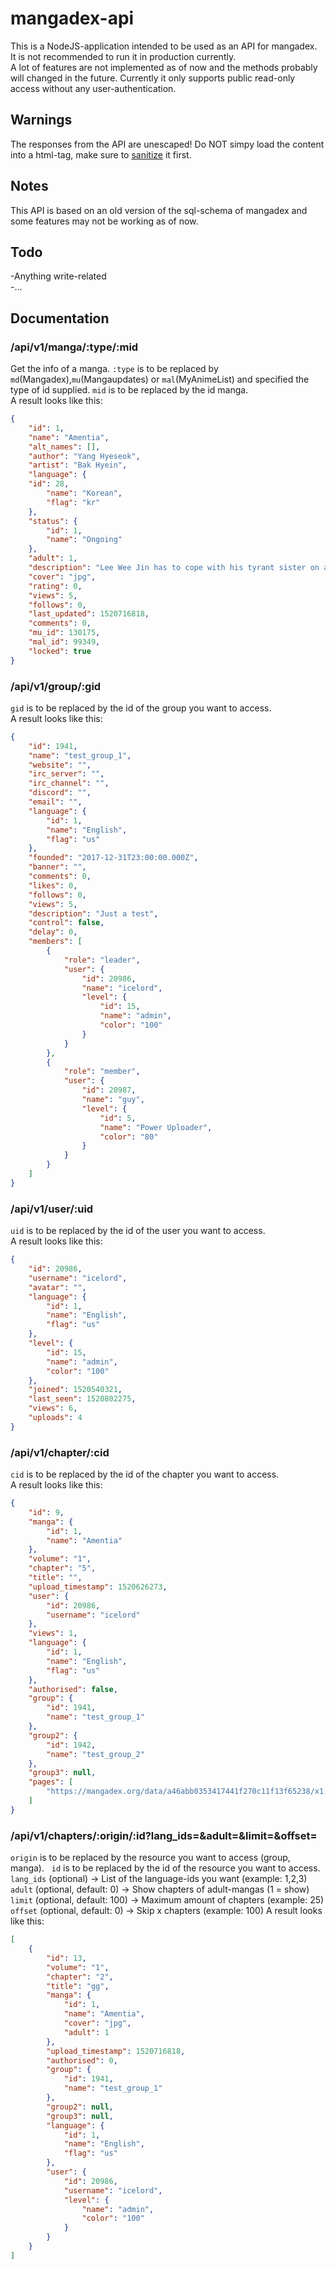 # mangadex-api
This is a NodeJS-application intended to be used as an API for mangadex.  
It is not recommended to run it in production currently.  
A lot of features are not implemented as of now and the methods probably will changed in the future.
Currently it only supports public read-only access without any user-authentication.

## Warnings
The responses from the API are unescaped! Do NOT simpy load the content into a html-tag, make sure to [sanitize](https://github.com/yahoo/xss-filters) it first.

## Notes
This API is based on an old version of the sql-schema of mangadex and some features may not be working as of now.

## Todo
-Anything write-related  
-...

## Documentation

### /api/v1/manga/:type/:mid
Get the info of a manga. `:type` is to be replaced by `md`(Mangadex),`mu`(Mangaupdates) or `mal`(MyAnimeList) and specified the type of id supplied.
`mid` is to be replaced by the id manga.  
A result looks like this:
```json
{
    "id": 1,
    "name": "Amentia",
    "alt_names": [],
    "author": "Yang Hyeseok",
    "artist": "Bak Hyein",
    "language": {
    "id": 28,
        "name": "Korean",
        "flag": "kr"
    },
    "status": {
        "id": 1,
        "name": "Ongoing"
    },
    "adult": 1,
    "description": "Lee Wee Jin has to cope with his tyrant sister on a master-slave basis everyday. Trying to fool himself he evades reality, thinking she's tsundere and that she really likes him. Suddenly, these delusions become all too real.",
    "cover": "jpg",
    "rating": 0,
    "views": 5,
    "follows": 0,
    "last_updated": 1520716818,
    "comments": 0,
    "mu_id": 130175,
    "mal_id": 99349,
    "locked": true
}
```

### /api/v1/group/:gid
`gid` is to be replaced by the id of the group you want to access.  
A result looks like this:
```json
{
    "id": 1941,
    "name": "test_group_1",
    "website": "",
    "irc_server": "",
    "irc_channel": "",
    "discord": "",
    "email": "",
    "language": {
        "id": 1,
        "name": "English",
        "flag": "us"
    },
    "founded": "2017-12-31T23:00:00.000Z",
    "banner": "",
    "comments": 0,
    "likes": 0,
    "follows": 0,
    "views": 5,
    "description": "Just a test",
    "control": false,
    "delay": 0,
    "members": [
        {
            "role": "leader",
            "user": {
                "id": 20986,
                "name": "icelord",
                "level": {
                    "id": 15,
                    "name": "admin",
                    "color": "100"
                }
            }
        },
        {
            "role": "member",
            "user": {
                "id": 20987,
                "name": "guy",
                "level": {
                    "id": 5,
                    "name": "Power Uploader",
                    "color": "80"
                }
            }
        }
    ]
}
```

### /api/v1/user/:uid
`uid` is to be replaced by the id of the user you want to access.  
A result looks like this:
```json
{
    "id": 20986,
    "username": "icelord",
    "avatar": "",
    "language": {
        "id": 1,
        "name": "English",
        "flag": "us"
    },
    "level": {
        "id": 15,
        "name": "admin",
        "color": "100"
    },
    "joined": 1520540321,
    "last_seen": 1520802275,
    "views": 6,
    "uploads": 4
}
```

### /api/v1/chapter/:cid
`cid` is to be replaced by the id of the chapter you want to access.  
A result looks like this:
```json
{
    "id": 9,
    "manga": {
        "id": 1,
        "name": "Amentia"
    },
    "volume": "1",
    "chapter": "5",
    "title": "",
    "upload_timestamp": 1520626273,
    "user": {
        "id": 20986,
        "username": "icelord"
    },
    "views": 1,
    "language": {
        "id": 1,
        "name": "English",
        "flag": "us"
    },
    "authorised": false,
    "group": {
        "id": 1941,
        "name": "test_group_1"
    },
    "group2": {
        "id": 1942,
        "name": "test_group_2"
    },
    "group3": null,
    "pages": [
        "https://mangadex.org/data/a46abb0353417441f270c11f13f65238/x1.png"
    ]
}
```

### /api/v1/chapters/:origin/:id?lang_ids=&adult=&limit=&offset=
`origin` is to be replaced by the resource you want to access (group, manga).  
`id` is to be replaced by the id of the resource you want to access.  
`lang_ids` (optional) -> List of the language-ids you want (example: 1,2,3)
`adult` (optional, default: 0) -> Show chapters of adult-mangas (1 = show)
`limit` (optional, default: 100) -> Maximum amount of chapters (example: 25)
`offset` (optional, default: 0) -> Skip x chapters (example: 100)
A result looks like this:
```json
[
    {
        "id": 13,
        "volume": "1",
        "chapter": "2",
        "title": "gg",
        "manga": {
            "id": 1,
            "name": "Amentia",
            "cover": "jpg",
            "adult": 1
        },
        "upload_timestamp": 1520716818,
        "authorised": 0,
        "group": {
            "id": 1941,
            "name": "test_group_1"
        },
        "group2": null,
        "group3": null,
        "language": {
            "id": 1,
            "name": "English",
            "flag": "us"
        },
        "user": {
            "id": 20986,
            "username": "icelord",
            "level": {
                "name": "admin",
                "color": "100"
            }
        }
    }
]
```
